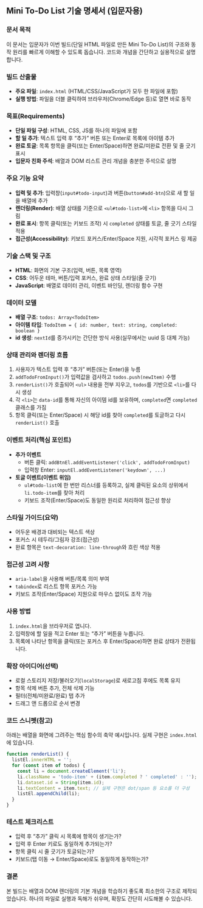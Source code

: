 ## Mini To-Do List 기술 명세서 (입문자용)

### 문서 목적
이 문서는 입문자가 이번 빌드(단일 HTML 파일로 만든 Mini To-Do List)의 구조와 동작 원리를 빠르게 이해할 수 있도록 돕습니다. 코드와 개념을 간단하고 실용적으로 설명합니다.

### 빌드 산출물
- **주요 파일**: `index.html` (HTML/CSS/JavaScript가 모두 한 파일에 포함)
- **실행 방법**: 파일을 더블 클릭하여 브라우저(Chrome/Edge 등)로 열면 바로 동작

### 목표(Requirements)
- **단일 파일 구성**: HTML, CSS, JS를 하나의 파일에 포함
- **할 일 추가**: 텍스트 입력 후 “추가” 버튼 또는 Enter로 목록에 아이템 추가
- **완료 토글**: 목록 항목을 클릭(또는 Enter/Space)하면 완료/미완료 전환 및 줄 긋기 표시
- **입문자 친화 주석**: 배열과 DOM 리스트 관리 개념을 충분한 주석으로 설명

### 주요 기능 요약
- **입력 및 추가**: 입력창(`input#todo-input`)과 버튼(`button#add-btn`)으로 새 할 일을 배열에 추가
- **렌더링(Render)**: 배열 상태를 기준으로 `<ul#todo-list>`에 `<li>` 항목을 다시 그림
- **완료 표시**: 항목 클릭(또는 키보드 조작) 시 `completed` 상태를 토글, 줄 긋기 스타일 적용
- **접근성(Accessibility)**: 키보드 포커스/Enter/Space 지원, 시각적 포커스 링 제공

### 기술 스택 및 구조
- **HTML**: 화면의 기본 구조(입력, 버튼, 목록 영역)
- **CSS**: 어두운 테마, 버튼/입력 포커스, 완료 상태 스타일(줄 긋기)
- **JavaScript**: 배열로 데이터 관리, 이벤트 바인딩, 렌더링 함수 구현

### 데이터 모델
- **배열 구조**: `todos: Array<TodoItem>`
- **아이템 타입**: `TodoItem = { id: number, text: string, completed: boolean }`
- **id 생성**: `nextId`를 증가시키는 간단한 방식 사용(실무에서는 uuid 등 대체 가능)

### 상태 관리와 렌더링 흐름
1) 사용자가 텍스트 입력 후 “추가” 버튼(또는 Enter)을 누름
2) `addTodoFromInput()`가 입력값을 검사하고 `todos.push(newItem)` 수행
3) `renderList()`가 호출되어 `<ul>` 내용을 전부 지우고, `todos`를 기반으로 `<li>`를 다시 생성
4) 각 `<li>`는 `data-id`를 통해 자신의 아이템 id를 보유하며, `completed`면 `completed` 클래스를 가짐
5) 항목 클릭(또는 Enter/Space) 시 해당 id를 찾아 `completed`를 토글하고 다시 `renderList()` 호출

### 이벤트 처리(핵심 포인트)
- **추가 이벤트**
  - 버튼 클릭: `addBtnEl.addEventListener('click', addTodoFromInput)`
  - 입력창 Enter: `inputEl.addEventListener('keydown', ...)`
- **토글 이벤트(이벤트 위임)**
  - `ul#todo-list`에 한 번만 리스너를 등록하고, 실제 클릭된 요소의 상위에서 `li.todo-item`를 찾아 처리
  - 키보드 조작(Enter/Space)도 동일한 원리로 처리하여 접근성 향상

### 스타일 가이드(요약)
- 어두운 배경과 대비되는 텍스트 색상
- 포커스 시 테두리/그림자 강조(접근성)
- 완료 항목은 `text-decoration: line-through`와 흐린 색상 적용

### 접근성 고려 사항
- `aria-label`을 사용해 버튼/목록 의미 부여
- `tabindex`로 리스트 항목 포커스 가능
- 키보드 조작(Enter/Space) 지원으로 마우스 없이도 조작 가능

### 사용 방법
1) `index.html`을 브라우저로 엽니다.
2) 입력창에 할 일을 적고 Enter 또는 “추가” 버튼을 누릅니다.
3) 목록에 나타난 항목을 클릭(또는 포커스 후 Enter/Space)하면 완료 상태가 전환됩니다.

### 확장 아이디어(선택)
- 로컬 스토리지 저장/불러오기(`localStorage`)로 새로고침 후에도 목록 유지
- 항목 삭제 버튼 추가, 전체 삭제 기능
- 필터(전체/미완료/완료) 탭 추가
- 드래그 앤 드롭으로 순서 변경

### 코드 스니펫(참고)
아래는 배열을 화면에 그려주는 핵심 함수의 축약 예시입니다. 실제 구현은 `index.html`에 있습니다.

```javascript
function renderList() {
  listEl.innerHTML = '';
  for (const item of todos) {
    const li = document.createElement('li');
    li.className = 'todo-item' + (item.completed ? ' completed' : '');
    li.dataset.id = String(item.id);
    li.textContent = item.text; // 실제 구현은 dot/span 등 요소를 더 구성
    listEl.appendChild(li);
  }
}
```

### 테스트 체크리스트
- 입력 후 “추가” 클릭 시 목록에 항목이 생기는가?
- 입력 후 Enter 키로도 동일하게 추가되는가?
- 항목 클릭 시 줄 긋기가 토글되는가?
- 키보드(탭 이동 → Enter/Space)로도 동일하게 동작하는가?

### 결론
본 빌드는 배열과 DOM 렌더링의 기본 개념을 학습하기 좋도록 최소한의 구조로 제작되었습니다. 하나의 파일로 실행과 독해가 쉬우며, 확장도 간단히 시도해볼 수 있습니다.


